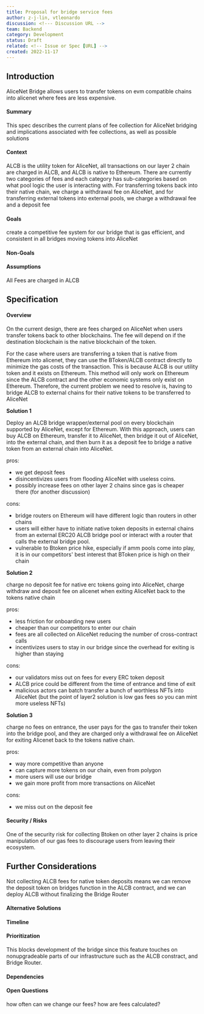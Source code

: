 ```yaml
---
title: Proposal for bridge service fees
author: z-j-lin, vtleonardo
discussion: <!--- Discussion URL -->
team: Backend
category: Development
status: Draft
related: <!-- Issue or Spec [URL] -->
created: 2022-11-17
---
```


## Introduction

AliceNet Bridge allows users to transfer tokens on evm compatible chains into alicenet where fees are less expensive.

#### Summary

This spec describes the current plans of fee collection for AliceNet bridging and implications associated with fee collections, as well as possible solutions

#### Context

ALCB is the utility token for AliceNet, all transactions on our layer 2 chain are charged in ALCB, and ALCB is native to Ethereum. There are currently two categories of fees and each category has sub-categories based on what pool logic the user is interacting with. For transferring tokens back into their native chain, we charge a withdrawal fee on AliceNet, and for transferring external tokens into external pools, we charge a withdrawal fee and a deposit fee

#### Goals

create a competitive fee system for our bridge that is gas efficient, and consistent in all bridges moving tokens into AliceNet

#### Non-Goals

#### Assumptions

All Fees are charged in ALCB

## Specification

#### Overview

On the current design, there are fees charged on AliceNet when users transfer tokens back to other blockchains. The fee will depend on if the destination blockchain is the native blockchain of the token.

For the case where users are transferring a token that is native from Ethereum into alicenet, they can use the BToken/ALCB contract directly to minimize the gas costs of the transaction. This is because ALCB is our utility token and it exists on Ethereum. This method will only work on Ethereum since the ALCB contract and the other economic systems only exist on Ethereum. Therefore, the current problem we need to resolve is, having to bridge ALCB to external chains for their native tokens to be transferred to AliceNet

**Solution 1**

Deploy an ALCB bridge wrapper/external pool on every blockchain supported by AliceNet, except for Ethereum. With this approach, users can buy ALCB on Ethereum, transfer it to AliceNet, then bridge it out of AliceNet, into the external chain, and then burn it as a deposit fee to bridge a native token from an external chain into AliceNet.

pros:

- we get deposit fees
- disincentivizes users from flooding AliceNet with useless coins.
- possibly increase fees on other layer 2 chains since gas is cheaper there (for another discussion)

cons:

- bridge routers on Ethereum will have different logic than routers in other chains
- users will either have to initiate native token deposits in external chains from an external ERC20 ALCB bridge pool or interact with a router that calls the external bridge pool.
- vulnerable to Btoken price hike, especially if amm pools come into play, it is in our competitors' best interest that BToken price is high on their chain

**Solution 2**

charge no deposit fee for native erc tokens going into AliceNet, charge withdraw and deposit fee on alicenet when exiting AliceNet back to the tokens native chain

pros:

- less friction for onboarding new users
- cheaper than our competitors to enter our chain
- fees are all collected on AliceNet reducing the number of cross-contract calls
- incentivizes users to stay in our bridge since the overhead for exiting is higher than staying

cons:

- our validators miss out on fees for every ERC token deposit
- ALCB price could be different from the time of entrance and time of exit
- malicious actors can batch transfer a bunch of worthless NFTs into AliceNet (but the point of layer2 solution is low gas fees so you can mint more useless NFTs)

**Solution 3**

charge no fees on entrance, the user pays for the gas to transfer their token into the bridge pool, and they are charged only a withdrawal fee on AliceNet for exiting Alicenet back to the tokens native chain.

pros:

- way more competitive than anyone
- can capture more tokens on our chain, even from polygon
- more users will use our bridge
- we gain more profit from more transactions on AliceNet

cons:

- we miss out on the deposit fee

#### Security / Risks

One of the security risk for collecting Btoken on other layer 2 chains is price manipulation of our gas fees to discourage users from leaving their ecosystem.

## Further Considerations

Not collecting ALCB fees for native token deposits means we can remove the deposit token on bridges function in the ALCB contract, and we can deploy ALCB without finalizing the Bridge Router

#### Alternative Solutions

#### Timeline

<!--- Estimated timeline to complete / list any milestones -->

#### Prioritization

This blocks development of the bridge since this feature touches on nonupgradeable parts of our infrastructure such as the ALCB constract, and Bridge Router.

#### Dependencies

<!--- Dependencies on other specs -->

#### Open Questions

how often can we change our fees?
how are fees calculated?
